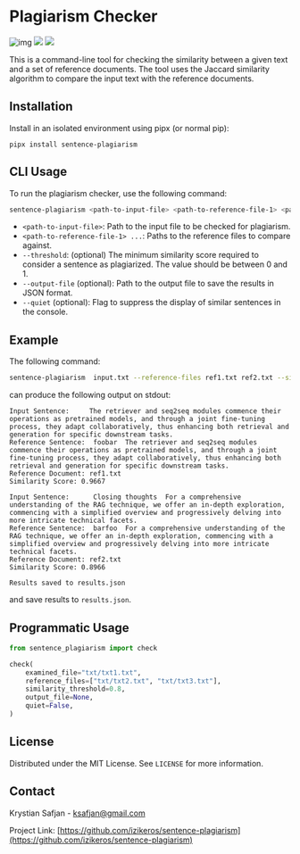 # Plagiarism Checker

![img](https://img.shields.io/pypi/v/sentence-plagiarism.svg)
![](https://img.shields.io/pypi/pyversions/sentence-plagiarism.svg)
![](https://img.shields.io/pypi/dm/sentence-plagiarism.svg)

This is a command-line tool for checking the similarity between a given text and a set of reference documents. The tool uses the Jaccard similarity algorithm to compare the input text with the reference documents.

## Installation
Install in an isolated environment using pipx (or normal pip):
```
pipx install sentence-plagiarism
```

## CLI Usage

To run the plagiarism checker, use the following command:

```sh
sentence-plagiarism <path-to-input-file> <path-to-reference-file-1> <path-to-reference-file-2> ... [--threshold <threshold-value>] [--output_file <path-to-output-file>] [--quiet]
```

- `<path-to-input-file>`: Path to the input file to be checked for plagiarism.
- `<path-to-reference-file-1> ...`: Paths to the reference files to compare against.
- `--threshold`: (optional) The minimum similarity score required to consider a sentence as plagiarized. The value should be between 0 and 1.
- `--output-file` (optional): Path to the output file to save the results in JSON format.
- `--quiet` (optional): Flag to suppress the display of similar sentences in the console.

## Example

The following command:
```sh
sentence-plagiarism  input.txt --reference-files ref1.txt ref2.txt --similarity-threshold 0.8 --output-file results.json
```

can produce the following output on stdout:
```
Input Sentence:     The retriever and seq2seq modules commence their operations as pretrained models, and through a joint fine-tuning process, they adapt collaboratively, thus enhancing both retrieval and generation for specific downstream tasks.
Reference Sentence:  foobar  The retriever and seq2seq modules commence their operations as pretrained models, and through a joint fine-tuning process, they adapt collaboratively, thus enhancing both retrieval and generation for specific downstream tasks.
Reference Document: ref1.txt
Similarity Score: 0.9667

Input Sentence:      Closing thoughts  For a comprehensive understanding of the RAG technique, we offer an in-depth exploration, commencing with a simplified overview and progressively delving into more intricate technical facets.
Reference Sentence:  barfoo  For a comprehensive understanding of the RAG technique, we offer an in-depth exploration, commencing with a simplified overview and progressively delving into more intricate technical facets.
Reference Document: ref2.txt
Similarity Score: 0.8966

Results saved to results.json
```
and save results to `results.json`.

## Programmatic Usage

```python
from sentence_plagiarism import check

check(
    examined_file="txt/txt1.txt",
    reference_files=["txt/txt2.txt", "txt/txt3.txt"],
    similarity_threshold=0.8,
    output_file=None,
    quiet=False,
)
```

## License

Distributed under the MIT License. See `LICENSE` for more information.

## Contact

Krystian Safjan - ksafjan@gmail.com

Project Link: [https://github.com/izikeros/sentence-plagiarism](https://github.com/izikeros/sentence-plagiarism)
